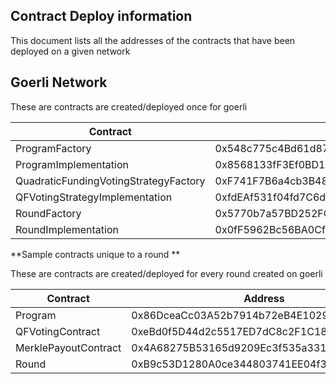 ## Contract Deploy information

This document lists all the addresses of the contracts that have been deployed on a given network

## Goerli Network

These are contracts are created/deployed once for goerli

| Contract                              | Address                                    |
|---------------------------------------|--------------------------------------------|
| ProgramFactory                        | 0x548c775c4Bd61d873a445ee4E769cf1A18d60eA9 |
| ProgramImplementation                 | 0x8568133fF3Ef0BD108868278Cb2a516Eaa3B8ABf |
| QuadraticFundingVotingStrategyFactory | 0xF741F7B6a4cb3B4869B2e2C01aB70A12575B53Ab |
| QFVotingStrategyImplementation        | 0xfdEAf531f04fd7C6de3938e2069beE83aBadFe08 |
| RoundFactory                          | 0x5770b7a57BD252FC4bB28c9a70C9572aE6400E48 |
| RoundImplementation                   | 0x0fF5962Bc56BA0Cf6D7d6EF90df274AE5dC4D16A |


**Sample contracts unique to a round **

These are contracts are created/deployed for every round created on goerli

| Contract                              | Address                                    |
|---------------------------------------|--------------------------------------------|
| Program                               | 0x86DceaCc03A52b7914b72eB4E10290f72BD99e68 |
| QFVotingContract                      | 0xeBd0f5D44d2c5517ED7dC8c2F1C18dCf97BA02Ac |
| MerklePayoutContract                  | 0x4A68275B53165d9209Ec3f535a331A3f0160d6FF |
| Round                                 | 0xB9c53D1280A0ce344803741EE04f3607cf7F85Ca |
